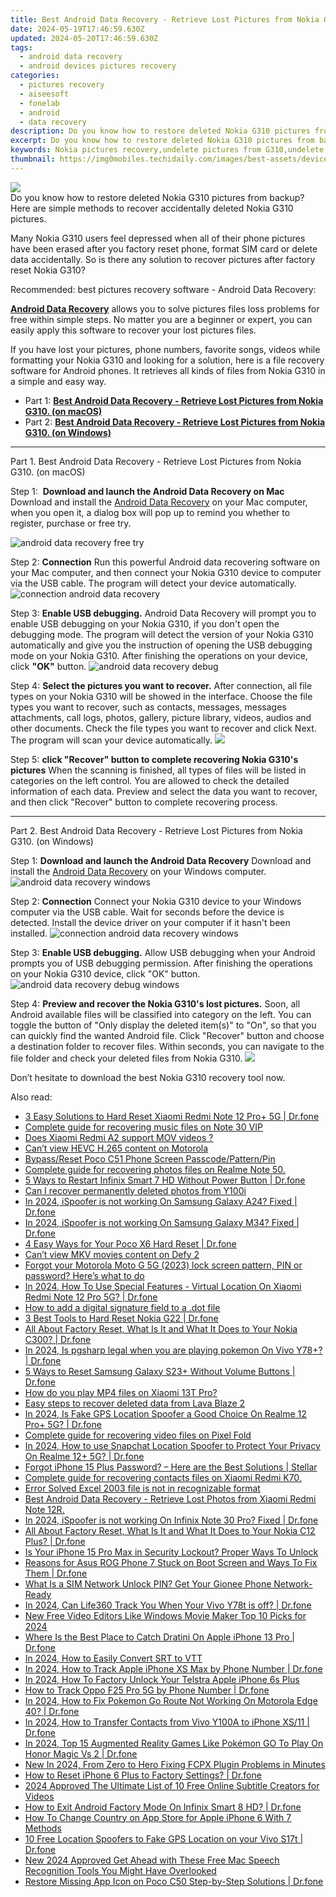```yaml
---
title: Best Android Data Recovery - Retrieve Lost Pictures from Nokia G310.
date: 2024-05-19T17:46:59.630Z
updated: 2024-05-20T17:46:59.630Z
tags: 
  - android data recovery
  - android devices pictures recovery
categories: 
  - pictures recovery
  - aiseesoft
  - fonelab
  - android
  - data recovery
description: Do you know how to restore deleted Nokia G310 pictures from backup? Here are simple methods to recover accidentally deleted Nokia G310 pictures.
excerpt: Do you know how to restore deleted Nokia G310 pictures from backup? Here are simple methods to recover accidentally deleted Nokia G310 pictures.
keywords: Nokia pictures recovery,undelete pictures from G310,undelete pictures from Nokia G310,save erased pictures from G310,regain missing pictures,retrieve wiped pictures G310,does the Nokia have a backup for deleted pictures,how do i recover pictures on Nokia,how can i find my deleted pictures G310,restore pictures when deleted in Nokia G310,pictures disappear Nokia,Nokia issues with pictures deleted
thumbnail: https://img0mobiles.techidaily.com/images/best-assets/devices/nokia/nokia-g310/1.jpg
---
```


<img src="https://img0mobiles.techidaily.com/images/best-assets/devices/nokia/nokia-g310/1.jpg" class="atpl-imgstyle"  />

<div class="atpl-content atpl-for-fonelab-android recover-pictures">

<div class="atpl-post-description-part-1">
Do you know how to restore deleted Nokia G310 pictures from backup? Here are simple methods to recover accidentally deleted Nokia G310 pictures.
</div>

<div class="atpl-post-description-part-2">
<div class="tpl-content-sub-paragraph-normal">
    <p>
      Many Nokia G310 users feel depressed when all of their phone pictures have been erased after you factory reset phone, format SIM card or delete data accidentally. So is there any solution to recover pictures after factory reset Nokia G310?
    </p>
</div>


</div>

<div class="atpl-post-description-part-3">
<div class="tpl-content-sub-paragraph-title">
  Recommended: best pictures recovery software - Android Data Recovery:
</div>
<div class="tpl-content-sub-paragraph-content">
  <p>
    <a href="https://tools.techidaily.com/aiseesoft-android-data-recovery/" ><strong>Android Data Recovery</strong></a> allows you to solve pictures files loss problems for free within simple steps. No matter you are a beginner or expert, you can easily apply this software to recover your lost pictures files.
  </p>
</div>
<div class="tpl-content-sub-paragraph-content">
    <p>
      If you have lost your pictures, phone numbers, favorite songs, videos while formatting your Nokia G310 and looking for a solution, here is a file recovery software for Android phones. It retrieves all kinds of files from Nokia G310 in a simple and easy way.
    </p>
</div>
</div>

<ul>
  <li>Part 1: <strong><a href="#p1"> Best Android Data Recovery - Retrieve Lost Pictures from Nokia G310.  (on macOS)</a></strong></li>
  <li>Part 2: <strong><a href="#p2"> Best Android Data Recovery - Retrieve Lost Pictures from Nokia G310.  (on Windows)</a></strong></li>
</ul>



<!-- Part 1 -->
<a id="p1" name="p1" ></a><hr>

<div>
  <span class="atpl-step-part-style">Part 1. Best Android Data Recovery - Retrieve Lost Pictures from Nokia G310. (on macOS)</span>
</div>  

<span class="atpl-stepstyle-a"><span>Step 1: </span></span> <strong>Download and launch the Android Data Recovery on Mac</strong>
Download and install the <a href="https://tools.techidaily.com/aiseesoft-android-data-recovery/" >Android Data Recovery</a> on your Mac computer, when you open it, a dialog box will pop up to remind you whether to register, purchase or free try.

<img src="https://tools.techidaily.com/images/apps/aiseesoft/android-data-recovery/mac-free-try.png" class="atpl-imgstyle" alt="android data recovery free try" />

<span class="atpl-stepstyle-a"><span>Step 2: </span></span> <strong>Connection</strong>
Run this powerful Android data recovering software on your Mac computer, and then connect your Nokia G310 device to computer via the USB cable. The program will detect your device automatically.
<img src="https://tools.techidaily.com/images/apps/aiseesoft/android-data-recovery/mac-connection-interface.jpg" class="atpl-imgstyle" alt="connection android data recovery" />

<span class="atpl-stepstyle-a"><span>Step 3: </span></span> <strong>Enable USB debugging.</strong>
Android Data Recovery will prompt you to enable USB debugging on your Nokia G310, if you don't open the debugging mode. The program will detect the version of your Nokia G310 automatically and give you the instruction of opening the USB debugging mode on your Nokia G310. After finishing the operations on your device, click <strong>"OK"</strong> button.
<img src="https://tools.techidaily.com/images/apps/aiseesoft/android-data-recovery/mac-android-usb-debug.jpg"  class="atpl-imgstyle" alt="android data recovery debug" />

<span class="atpl-stepstyle-a"><span>Step 4: </span></span> <strong>Select the pictures you want to recover.</strong>
After connection, all file types on your Nokia G310 will be showed in the interface. Choose the file types you want to recover, such as contacts, messages, messages attachments, call logs, photos, gallery, picture library, videos, audios and other documents. Check the file types you want to recover and click Next. The program will scan your device automatically.
<img src="https://tools.techidaily.com/images/apps/aiseesoft/android-data-recovery/mac-choose-type-photos.jpg" class="atpl-imgstyle"  />

<span class="atpl-stepstyle-a"><span>Step 5: </span></span> <strong>click "Recover" button to  complete recovering Nokia G310's pictures</strong>
When the scanning is finished, all types of files will be listed in categories on the left control. You are allowed to check the detailed information of each data. Preview and select the data you want to recover, and then click "Recover" button to complete recovering process.


<a id="p2" name="p2"></a><hr>

<!-- Part 2 -->
<div>
  <span class="atpl-step-part-style">Part 2. Best Android Data Recovery - Retrieve Lost Pictures from Nokia G310. (on Windows)</span>
</div>

<span class="atpl-stepstyle-a"><span>Step 1: </span></span> <strong>Download and launch the Android Data Recovery</strong>
Download and install the <a href="https://tools.techidaily.com/aiseesoft-android-data-recovery/" >Android Data Recovery</a> on your Windows computer.
<img src="https://tools.techidaily.com/images/apps/aiseesoft/android-data-recovery/win-start-interface.png"  class="atpl-imgstyle" alt="android data recovery windows" />

<span class="atpl-stepstyle-a"><span>Step 2: </span></span> <strong>Connection</strong>
Connect your Nokia G310 device to your Windows computer via the USB cable. Wait for seconds before the device is detected. Install the device driver on your computer if it hasn't been installed.
<img src="https://tools.techidaily.com/images/apps/aiseesoft/android-data-recovery/win-connection-interface.png" class="atpl-imgstyle" alt="connection android data recovery windows" />

<span class="atpl-stepstyle-a"><span>Step 3: </span></span> <strong>Enable USB debugging.</strong>
Allow USB debugging when your Android prompts you of USB debugging permission. After finishing the operations on your Nokia G310 device, click "OK" button.
<img src="https://tools.techidaily.com/images/apps/aiseesoft/android-data-recovery/win-android-usb-debug.png" class="atpl-imgstyle" alt="android data recovery debug windows" />

<span class="atpl-stepstyle-a"><span>Step 4: </span></span> <strong>Preview and recover the Nokia G310's lost pictures.</strong>
Soon, all Android available files will be classified into category on the left. You can toggle the button of "Only display the deleted item(s)" to "On", so that you can quickly find the wanted Android file. Click "Recover" button and choose a destination folder to recover files. Within seconds, you can navigate to the file folder and check your deleted files from Nokia G310.
<img src="https://tools.techidaily.com/images/apps/aiseesoft/android-data-recovery/win-recover-photos.png" class="atpl-imgstyle"  />

<div class="atpl-post-description-part-4">
<div class="tpl-content-sub-paragraph-normal">
    <p>
        Don’t hesitate to download the best Nokia G310 recovery tool now.
    </p>
</div>
</div>

<ins class="adsbygoogle"
     style="display:block"
     data-ad-client="ca-pub-7571918770474297"
     data-ad-slot="8358498916"
     data-ad-format="auto"
     data-full-width-responsive="true"></ins>



</div>
<ins class="adsbygoogle"
    style="display:block"
    data-ad-format="autorelaxed"
    data-ad-client="ca-pub-7571918770474297"
    data-ad-slot="1223367746"></ins>

<span class="atpl-alsoreadstyle">Also read:</span>
<div><ul>
<li><a href="https://phone-solutions.techidaily.com/3-easy-solutions-to-hard-reset-xiaomi-redmi-note-12-proplus-5g-drfone-by-drfone-reset-android-reset-android/"><u>3 Easy Solutions to Hard Reset Xiaomi Redmi Note 12 Pro+ 5G | Dr.fone</u></a></li>
<li><a href="https://phone-solutions.techidaily.com/complete-guide-for-recovering-music-files-on-note-30-vip-by-fonelab-android-recover-music/"><u>Complete guide for recovering music files on Note 30 VIP</u></a></li>
<li><a href="https://phone-solutions.techidaily.com/does-xiaomi-redmi-a2-support-mov-videos-by-aiseesoft-video-converter-play-mov-on-android/"><u>Does Xiaomi Redmi A2 support MOV videos ?</u></a></li>
<li><a href="https://phone-solutions.techidaily.com/cant-view-hevc-h265-content-on-motorola-by-aiseesoft-video-converter-play-hevc-video-on-android/"><u>Can’t view HEVC H.265 content on Motorola</u></a></li>
<li><a href="https://phone-solutions.techidaily.com/bypass-reset-poco-c51-phone-screen-passcode-pattern-pin-by-drfone-android-unlock-android-unlock/"><u>Bypass/Reset Poco C51 Phone Screen Passcode/Pattern/Pin</u></a></li>
<li><a href="https://phone-solutions.techidaily.com/complete-guide-for-recovering-photos-files-on-realme-note-50-by-fonelab-android-recover-photos/"><u>Complete guide for recovering photos files on Realme Note 50.</u></a></li>
<li><a href="https://phone-solutions.techidaily.com/5-ways-to-restart-infinix-smart-7-hd-without-power-button-drfone-by-drfone-reset-android-reset-android/"><u>5 Ways to Restart Infinix Smart 7 HD Without Power Button | Dr.fone</u></a></li>
<li><a href="https://phone-solutions.techidaily.com/can-i-recover-permanently-deleted-photos-from-y100i-by-stellar-photo-recovery-android-mobile-photo-recover/"><u>Can I recover permanently deleted photos from Y100i</u></a></li>
<li><a href="https://phone-solutions.techidaily.com/in-2024-ispoofer-is-not-working-on-samsung-galaxy-a24-fixed-drfone-by-drfone-virtual-android/"><u>In 2024, iSpoofer is not working On Samsung Galaxy A24? Fixed | Dr.fone</u></a></li>
<li><a href="https://phone-solutions.techidaily.com/in-2024-ispoofer-is-not-working-on-samsung-galaxy-m34-fixed-drfone-by-drfone-virtual-android/"><u>In 2024, iSpoofer is not working On Samsung Galaxy M34? Fixed | Dr.fone</u></a></li>
<li><a href="https://phone-solutions.techidaily.com/4-easy-ways-for-your-poco-x6-hard-reset-drfone-by-drfone-reset-android-reset-android/"><u>4 Easy Ways for Your Poco X6 Hard Reset | Dr.fone</u></a></li>
<li><a href="https://phone-solutions.techidaily.com/can-t-view-mkv-movies-content-on-defy-2-by-aiseesoft-video-converter-play-mkv-on-android/"><u>Can’t view MKV movies content on Defy 2</u></a></li>
<li><a href="https://phone-solutions.techidaily.com/forgot-your-motorola-moto-g-5g-2023-lock-screen-pattern-pin-or-password-here-s-what-to-do-by-drfone-android-unlock-android-unlock/"><u>Forgot your Motorola Moto G 5G (2023) lock screen pattern, PIN or password? Here’s what to do</u></a></li>
<li><a href="https://phone-solutions.techidaily.com/in-2024-how-to-use-special-features-virtual-location-on-xiaomi-redmi-note-12-pro-5g-drfone-by-drfone-virtual-android/"><u>In 2024, How To Use Special Features - Virtual Location On Xiaomi Redmi Note 12 Pro 5G? | Dr.fone</u></a></li>
<li><a href="https://phone-solutions.techidaily.com/how-to-add-a-digital-signature-field-to-a-dot-file-by-ldigisigner-sign-a-word-sign-a-word/"><u>How to add a digital signature field to a .dot file</u></a></li>
<li><a href="https://phone-solutions.techidaily.com/3-best-tools-to-hard-reset-nokia-g22-drfone-by-drfone-reset-android-reset-android/"><u>3 Best Tools to Hard Reset Nokia G22 | Dr.fone</u></a></li>
<li><a href="https://phone-solutions.techidaily.com/all-about-factory-reset-what-is-it-and-what-it-does-to-your-nokia-c300-drfone-by-drfone-reset-android-reset-android/"><u>All About Factory Reset, What Is It and What It Does to Your Nokia C300? | Dr.fone</u></a></li>
<li><a href="https://phone-solutions.techidaily.com/in-2024-is-pgsharp-legal-when-you-are-playing-pokemon-on-vivo-y78plus-drfone-by-drfone-virtual-android/"><u>In 2024, Is pgsharp legal when you are playing pokemon On Vivo Y78+? | Dr.fone</u></a></li>
<li><a href="https://phone-solutions.techidaily.com/5-ways-to-reset-samsung-galaxy-s23plus-without-volume-buttons-drfone-by-drfone-reset-android-reset-android/"><u>5 Ways to Reset Samsung Galaxy S23+ Without Volume Buttons | Dr.fone</u></a></li>
<li><a href="https://phone-solutions.techidaily.com/how-do-you-play-mp4-files-on-xiaomi-13t-pro-by-aiseesoft-video-converter-play-mp4-on-android/"><u>How do you play MP4 files on Xiaomi 13T Pro?</u></a></li>
<li><a href="https://phone-solutions.techidaily.com/easy-steps-to-recover-deleted-data-from-lava-blaze-2-by-fonelab-android-recover-data/"><u>Easy steps to recover deleted data from Lava Blaze 2</u></a></li>
<li><a href="https://phone-solutions.techidaily.com/in-2024-is-fake-gps-location-spoofer-a-good-choice-on-realme-12-proplus-5g-drfone-by-drfone-virtual-android/"><u>In 2024, Is Fake GPS Location Spoofer a Good Choice On Realme 12 Pro+ 5G? | Dr.fone</u></a></li>
<li><a href="https://phone-solutions.techidaily.com/complete-guide-for-recovering-video-files-on-pixel-fold-by-fonelab-android-recover-video/"><u>Complete guide for recovering video files on Pixel Fold</u></a></li>
<li><a href="https://phone-solutions.techidaily.com/in-2024-how-to-use-snapchat-location-spoofer-to-protect-your-privacy-on-realme-12plus-5g-drfone-by-drfone-virtual-android/"><u>In 2024, How to use Snapchat Location Spoofer to Protect Your Privacy On Realme 12+ 5G? | Dr.fone</u></a></li>
<li><a href="https://phone-solutions.techidaily.com/forgot-iphone-15-plus-password-here-are-the-best-solutions-stellar-by-stellar-data-recovery-ios-iphone-data-recovery/"><u>Forgot iPhone 15 Plus Password? – Here are the Best Solutions | Stellar</u></a></li>
<li><a href="https://phone-solutions.techidaily.com/complete-guide-for-recovering-contacts-files-on-xiaomi-redmi-k70-by-fonelab-android-recover-contacts/"><u>Complete guide for recovering contacts files on Xiaomi Redmi K70.</u></a></li>
<li><a href="https://phone-solutions.techidaily.com/error-solved-excel-2003-file-is-not-in-recognizable-format-by-stellar-guide/"><u>Error Solved Excel 2003 file is not in recognizable format</u></a></li>
<li><a href="https://phone-solutions.techidaily.com/best-android-data-recovery-retrieve-lost-photos-from-xiaomi-redmi-note-12r-by-fonelab-android-recover-photos/"><u>Best Android Data Recovery - Retrieve Lost Photos from Xiaomi Redmi Note 12R.</u></a></li>
<li><a href="https://phone-solutions.techidaily.com/in-2024-ispoofer-is-not-working-on-infinix-note-30-pro-fixed-drfone-by-drfone-virtual-android/"><u>In 2024, iSpoofer is not working On Infinix Note 30 Pro? Fixed | Dr.fone</u></a></li>
<li><a href="https://phone-solutions.techidaily.com/all-about-factory-reset-what-is-it-and-what-it-does-to-your-nokia-c12-plus-drfone-by-drfone-reset-android-reset-android/"><u>All About Factory Reset, What Is It and What It Does to Your Nokia C12 Plus? | Dr.fone</u></a></li>
<li><a href="https://ios-unlock.techidaily.com/is-your-iphone-15-pro-max-in-security-lockout-proper-ways-to-unlock-by-drfone-ios/"><u>Is Your iPhone 15 Pro Max in Security Lockout? Proper Ways To Unlock</u></a></li>
<li><a href="https://fix-guide.techidaily.com/reasons-for-asus-rog-phone-7-stuck-on-boot-screen-and-ways-to-fix-them-drfone-by-drfone-fix-android-problems-fix-android-problems/"><u>Reasons for Asus ROG Phone 7 Stuck on Boot Screen and Ways To Fix Them | Dr.fone</u></a></li>
<li><a href="https://sim-unlock.techidaily.com/what-is-a-sim-network-unlock-pin-get-your-gionee-phone-network-ready-by-drfone-android/"><u>What Is a SIM Network Unlock PIN? Get Your Gionee Phone Network-Ready</u></a></li>
<li><a href="https://review-topics.techidaily.com/in-2024-can-life360-track-you-when-your-vivo-y78t-is-off-drfone-by-drfone-virtual-android/"><u>In 2024, Can Life360 Track You When Your Vivo Y78t is off? | Dr.fone</u></a></li>
<li><a href="https://ai-video-apps.techidaily.com/new-free-video-editors-like-windows-movie-maker-top-10-picks-for-2024/"><u>New Free Video Editors Like Windows Movie Maker Top 10 Picks for 2024</u></a></li>
<li><a href="https://ios-pokemon-go.techidaily.com/where-is-the-best-place-to-catch-dratini-on-apple-iphone-13-pro-drfone-by-drfone-virtual-ios/"><u>Where Is the Best Place to Catch Dratini On Apple iPhone 13 Pro | Dr.fone</u></a></li>
<li><a href="https://ai-editing-video.techidaily.com/in-2024-how-to-easily-convert-srt-to-vtt/"><u>In 2024, How to Easily Convert SRT to VTT</u></a></li>
<li><a href="https://ios-location-track.techidaily.com/in-2024-how-to-track-apple-iphone-xs-max-by-phone-number-drfone-by-drfone-virtual-ios/"><u>In 2024, How to Track Apple iPhone XS Max by Phone Number | Dr.fone</u></a></li>
<li><a href="https://sim-unlock.techidaily.com/in-2024-how-to-factory-unlock-your-telstra-apple-iphone-6s-plus-by-drfone-ios/"><u>In 2024, How To Factory Unlock Your Telstra Apple iPhone 6s Plus</u></a></li>
<li><a href="https://android-location-track.techidaily.com/how-to-track-oppo-f25-pro-5g-by-phone-number-drfone-by-drfone-virtual-android/"><u>How to Track Oppo F25 Pro 5G by Phone Number | Dr.fone</u></a></li>
<li><a href="https://android-pokemon-go.techidaily.com/in-2024-how-to-fix-pokemon-go-route-not-working-on-motorola-edge-40-drfone-by-drfone-virtual-android/"><u>In 2024, How to Fix Pokemon Go Route Not Working On Motorola Edge 40? | Dr.fone</u></a></li>
<li><a href="https://android-transfer.techidaily.com/in-2024-how-to-transfer-contacts-from-vivo-y100a-to-iphone-xs11-drfone-by-drfone-transfer-from-android-transfer-from-android/"><u>In 2024, How to Transfer Contacts from Vivo Y100A to iPhone XS/11 | Dr.fone</u></a></li>
<li><a href="https://pokemon-go-android.techidaily.com/in-2024-top-15-augmented-reality-games-like-pokemon-go-to-play-on-honor-magic-vs-2-drfone-by-drfone-virtual-android/"><u>In 2024, Top 15 Augmented Reality Games Like Pokémon GO To Play On Honor Magic Vs 2 | Dr.fone</u></a></li>
<li><a href="https://ai-video-apps.techidaily.com/new-in-2024-from-zero-to-hero-fixing-fcpx-plugin-problems-in-minutes/"><u>New In 2024, From Zero to Hero Fixing FCPX Plugin Problems in Minutes</u></a></li>
<li><a href="https://blog-min.techidaily.com/how-to-reset-iphone-6-plus-to-factory-settings-drfone-by-drfone-ios-system-repair-ios-system-repair/"><u>How to Reset iPhone 6 Plus to Factory Settings? | Dr.fone</u></a></li>
<li><a href="https://ai-video-apps.techidaily.com/2024-approved-the-ultimate-list-of-10-free-online-subtitle-creators-for-videos/"><u>2024 Approved The Ultimate List of 10 Free Online Subtitle Creators for Videos</u></a></li>
<li><a href="https://change-location.techidaily.com/how-to-exit-android-factory-mode-on-infinix-smart-8-hd-drfone-by-drfone-fix-android-problems-fix-android-problems/"><u>How to Exit Android Factory Mode On Infinix Smart 8 HD? | Dr.fone</u></a></li>
<li><a href="https://ios-unlock.techidaily.com/how-to-change-country-on-app-store-for-apple-iphone-6-with-7-methods-by-drfone-ios/"><u>How To Change Country on App Store for Apple iPhone 6 With 7 Methods</u></a></li>
<li><a href="https://android-location.techidaily.com/10-free-location-spoofers-to-fake-gps-location-on-your-vivo-s17t-drfone-by-drfone-virtual/"><u>10 Free Location Spoofers to Fake GPS Location on your Vivo S17t | Dr.fone</u></a></li>
<li><a href="https://ai-video-apps.techidaily.com/new-2024-approved-get-ahead-with-these-free-mac-speech-recognition-tools-you-might-have-overlooked/"><u>New 2024 Approved Get Ahead with These Free Mac Speech Recognition Tools You Might Have Overlooked</u></a></li>
<li><a href="https://fix-guide.techidaily.com/restore-missing-app-icon-on-poco-c50-step-by-step-solutions-drfone-by-drfone-fix-android-problems-fix-android-problems/"><u>Restore Missing App Icon on Poco C50 Step-by-Step Solutions | Dr.fone</u></a></li>
</ul></div>


